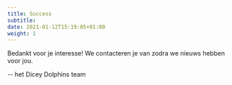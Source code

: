 ```yaml
---
title: Success
subtitle:
date: 2021-01-12T15:19:05+01:00
weight: 1
---
```


Bedankt voor je interesse! We contacteren je van zodra we nieuws hebben voor jou.

-- het Dicey Dolphins team
